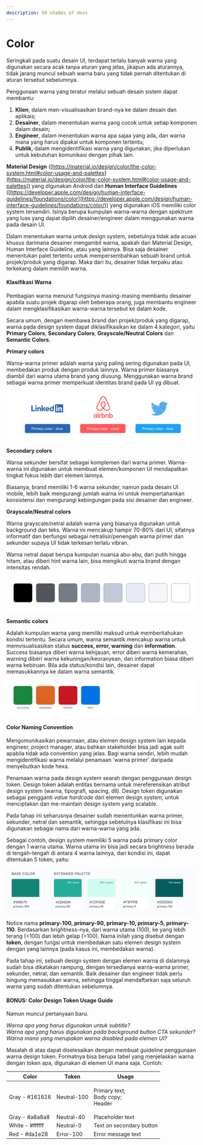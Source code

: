 ```yaml
---
description: 50 shades of devs
---
```


# Color

Seringkali pada suatu desain UI, terdapat terlalu banyak warna yang digunakan secara acak tanpa aturan yang jelas, jikapun ada aturannya, tidak jarang muncul sebuah warna baru yang tidak pernah ditentukan di aturan tersebut sebelumnya.

Penggunaan warna yang teratur melalui sebuah desain sistem dapat membantu:

1. **Klien**, dalam men-visualisasikan brand-nya ke dalam desain dan aplikais;
2. **Desainer**, dalam menentukan warna yang cocok untuk setiap komponen dalam desain;
3. **Engineer**, dalam menentukan warna apa sajaa yang ada, dan warna mana yang harus dipakai untuk komponen tertentu;
4. **Publik**, dalam mengidentifikasi warna yang digunakan, jika diperlukan untuk kebutuhan komunikasi dengan pihak lain.

**Material Design** ([https://material.io/design/color/the-color-system.html#color-usage-and-palettes](https://material.io/design/color/the-color-system.html#color-usage-and-palettes)) yang digunakan Android dan **Human Interface Guidelines** ([https://developer.apple.com/design/human-interface-guidelines/foundations/color](https://developer.apple.com/design/human-interface-guidelines/foundations/color/)) yang digunakan iOS memiliki color system tersendiri. Isinya berupa kumpulan warna-warna dengan spektrum yang luas yang dapat dipilih desainer/engineer dalam menggunakan warna pada desain UI.&#x20;

Dalam menentukan warna untuk design system, sebetulnya tidak ada acuan khusus darimana desainer mengambil warna, apakah dari Material Design, Human Interface Guideline, atau yang lainnya. Bisa saja desainer menentukan palet tertentu untuk mempersembahkan sebuah brand untuk projek/produk yang digarap. Maka dari itu, desainer tidak terpaku atau terkekang dalam memilih warna.

#### Klasifikasi Warna

Pembagian warna menurut fungsinya masing-masing membantu desainer apabila suatu projek digarap oleh beberapa orang, juga membantu engineer dalam mengklasifikasikan warna-warna tersebut ke dalam kode.&#x20;

Secara umum, dengan membawa brand dari projek/produk yang digarap, warna pada design system dapat diklasifikasikan ke dalam 4 kategori, yaitu **Primary Colors**, **Secondary Colors**, **Grayscale/Neutral Colors** dan **Semantic Colors**.

**Primary colors**

Warna-warna primer adalah warna yang paling sering digunakan pada UI, membedakan produk dengan produk lainnya. Warna primer biasanya diambil dari warna utama brand yang diusung. Menggunakan warna brand sebagai warna primer memperkuat identitas brand pada UI yg dibuat.

![Warna primer dan warna brand](<../../../.gitbook/assets/image (3) (2) (1).png>)

**Secondary colors**

Warna sekunder bersifat sebagai komplemen dari warna primer. Warna-warna ini digunakan untuk membuat elemen/komponen UI mendapatkan tingkat fokus lebih dari elemen lainnya.&#x20;

Biasanya, brand memiliki 1-6 warna sekunder, namun pada desain UI mobile, lebih baik mengurangi jumlah warna ini untuk mempertahankan konsistensi dan mengurangi kebingungan pada sisi desainer dan engineer.

**Grayscale/Neutral colors**

Warna grayscale/netral adalah warna yang biasanya digunakan untuk background dan teks. Warna ini mencakup hampir 70-80% dari UI, sifatnya informatif dan berfungsi sebagai netralisir/penengah warna primer dan sekunder supaya UI tidak terkesan terlalu vibran.

Warna netral dapat berupa kumpulan nuansa abu-abu, dari putih hingga hitam, atau diberi hint warna lain, bisa mengikuti warna brand dengan intensitas rendah.

![Warna grayscale/netral untuk background dan teks](<../../../.gitbook/assets/image (51).png>)

**Semantic colors**

Adalah kumpulan warna yang memiliki maksud untuk memberitahukan kondisi tertentu. Secara umum, warna semantik mencakup warna untuk memvisualisasikan status **success, error, warning** dan **information**. Success biasanya diberi warna kehijauan, error diberi warna kemerahan, warning diberi warna kekuningan/keoranyean, dan information biasa diberi warna kebiruan. Bila ada status/kondisi lain, desainer dapat memasukkannya ke dalam warna semantik.

![Warna semantik](<../../../.gitbook/assets/image (34).png>)

#### Color Naming Convention

Mengomunikasikan pewarnaan, atau elemen design system lain kepada engineer, project manager, atau bahkan stakeholder bisa jadi agak sulit apabila tidak ada convention yang jelas. Bagi warna sendiri, lebih mudah mengidentifikasi warna melalui penamaan 'warna primer' daripada menyebutkan kode hexa.

Penamaan warna pada design system searah dengan penggunaan design token. Design token adalah entitas bernama untuk mereferensikan atribut design system (warna, tipografi, spacing, dll). Design token digunakan sebagai pengganti _value hardcode_ dari elemen design system, untuk menciptakan dan me-maintain design system yang scalable.

Pada tahap ini seharusnya desainer sudah menentunkan warna primer, sekunder, netral dan semantik, sehingga sebetulnya klasifikasi ini bisa digunakan sebagai nama dari warna-warna yang ada.

Sebagai contoh, design system memiliki 5 warna pada primary color dengan 1 warna utama. Warna utama ini bisa jadi secara brightness berada di tengah-tengah di antara 4 warna lainnya, dari kondisi ini, dapat ditentukan 5 token, yaitu:

![Warna primer dengan 5 design token](<../../../.gitbook/assets/image (6).png>)

Notice nama **primary-100, primary-90, primary-10, primary-5, primary-110**. Berdasarkan brightness-nya, dari warna utama (100), ke yang lebih terang (<100) dan lebih gelap (>100). Nama inilah yang disebut dengan **token**, dengan fungsi untuk membedakan satu elemen design system dengan yang lainnya (pada kasus ini, membedakan warna).

Pada tahap ini, sebuah design system dengan elemen warna di dalamnya sudah bisa dikatakan rampung, dengan tersedianya warna-warna primer, sekunder, netral, dan semantik. Baik desainer dan engineer tidak perlu bingung memasukkan warna, sehingga tinggal mendaftarkan saja seluruh warna yang sudah ditentukan sebelumnya.

#### BONUS: Color Design Token Usage Guide

Namun muncul pertanyaan baru.

_Warna apa yang harus digunakan untuk subtitle?_\
_Warna apa yang harus digunakan pada background button CTA sekunder?_\
_Warna mana yang merupakan warna disabled pada elemen UI?_

Masalah di atas dapat diselesaikan dengan membuat guideline penggunaan warna design token. Formatnya bisa berupa tabel yang menjelaskan warna dengan token apa, digunakan di elemen UI mana saja. Contoh:

| Color           | Token       | Usage                                        |
| --------------- | ----------- | -------------------------------------------- |
| Gray - #161616  | Neutral-100 | <p>Primary text;<br>Body copy;<br>Header</p> |
| Gray - #a8a8a8  | Neutral-40  | Placeholder text                             |
| White - #ffffff | Neutral-0   | Text on secondary button                     |
| Red - #da1e28   | Error-100   | Error message text                           |
